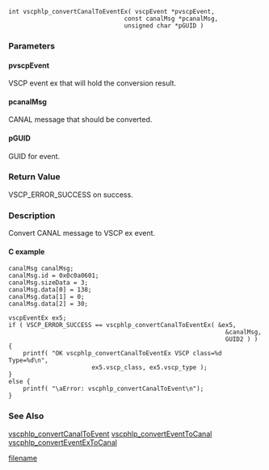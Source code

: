 

```clike
int vscphlp_convertCanalToEventEx( vscpEvent *pvscpEvent, 
                                const canalMsg *pcanalMsg, 
                                unsigned char *pGUID )
```

### Parameters

#### pvscpEvent
VSCP event ex that will hold the conversion result.

#### pcanalMsg
CANAL message that should be converted.

#### pGUID
GUID for event.

### Return Value
VSCP_ERROR_SUCCESS on success. 

### Description
Convert CANAL message to VSCP ex event. 

#### C example

```clike
canalMsg canalMsg;
canalMsg.id = 0x0c0a0601;
canalMsg.sizeData = 3;
canalMsg.data[0] = 138;
canalMsg.data[1] = 0;
canalMsg.data[2] = 30;
 
vscpEventEx ex5;
if ( VSCP_ERROR_SUCCESS == vscphlp_convertCanalToEventEx( &ex5,
                                                            &canalMsg,
                                                            GUID2 ) ) {
    printf( "OK vscphlp_convertCanalToEventEx VSCP class=%d Type=%d\n",
                       ex5.vscp_class, ex5.vscp_type );
}
else {
    printf( "\aError: vscphlp_convertCanalToEvent\n");
}
```

### See Also
[vscphlp_convertCanalToEvent](vscphlp_convertcanaltoevent.md)  [vscphlp_convertEventToCanal](vscphlp_converteventtocanal.md)  [vscphlp_convertEventExToCanal](vscphlp_converteventextocanal.md)



[filename](./bottom_copyright.md ':include')
